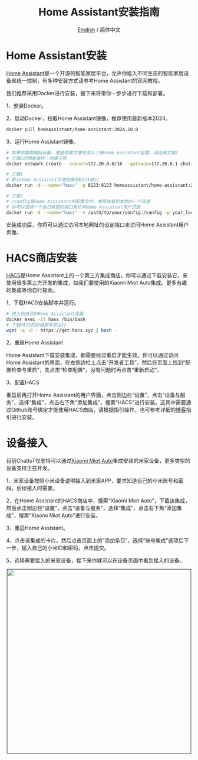 <div align="center">

<h1 align="center">Home Assistant安装指南</h1>

[English](./Miot_Device_Setup.md) / 简体中文
</div>

# Home Assistant安装
[Home Assistant](https://www.home-assistant.io/)是一个开源的智能家居平台，允许你接入不同生态的智能家居设备来统一控制，有多种安装方式请参考Home Assistant的官网教程。

我们推荐采用Docker进行安装，接下来将带你一步步进行下载和部署。

1、安装Docker。

2、启动Docker，拉取Home Assistant镜像，推荐使用最新版本2024。
```bash
docker pull homeassistant/home-assistant:2024.10.0 
```
3、运行Home Assistant镜像。
```bash
# 如果你需要模拟设备，或者想要方便地深入了解Home Assistant配置，请选择方案2
# 方案2的预备操作：创建子网
docker network create --subnet=172.20.0.0/16 --gateway=172.20.0.1 chatiot

# 方案1
# 默认Home Assistant页面挂载到8123端口
docker run -d --name="hass" -p 8123:8123 homeassistant/home-assistant:2024.10.0

# 方案2
# /config是Home Assistant的配置文件，推荐挂载到本地的一个目录
# 你可以选择一个自己希望的端口来访问Home Assistant用户页面
docker run -d --name="hass" -v /path/to/your/config:/config -p your_local_port:8123 --net=chatiot --ip=172.20.0.3 homeassistant/home-assistant:2024.10.0
```

安装成功后，你将可以通过访问本地网址的设定端口来访问Home Assistant用户页面。

# HACS商店安装
[HACS](https://hacs.xyz/)是Home Assistant上的一个第三方集成商店，你可以通过下载安装它，来使用很多第三方开发的集成，如我们要使用的Xiaomi Miot Auto集成。更多有趣的集成等你自行探索。

1、下载HACS安装脚本并运行。
```bash
# 进入到自己的Home Assistant容器
docker exec -it hass /bin/bash 
# 下载HACS的安装脚本并运行
wget -q -O - https://get.hacs.xyz | bash -
```
2、重启Home Assistant

Home Assistant下载安装集成，都需要经过重启才能生效。你可以通过访问Home Assistant的界面，在左侧边栏上点击“开发者工具”，然后在页面上找到“配置检查与重启”，先点击“检查配置”，没有问题时再点击“重新启动”。

3、配置HACS

重启后再打开Home Assistant的用户界面，点击侧边栏“设置”，点击“设备与服务”，选择“集成”，点击右下角“添加集成”，搜索“HACS”进行安装。这其中需要通过Github账号绑定才能使用HACS商店，请根据指引操作，也可参考详细的[博客](https://blog.csdn.net/sunky7/article/details/137619019)指引进行安装。

# 设备接入
目前ChatIoT仅支持可以通过[Xiaomi Miot Auto](https://github.com/al-one/hass-xiaomi-miot)集成安装的米家设备，更多类型的设备支持正在开发。

1、米家设备按照小米设备说明接入到米家APP，要求知道自己的小米账号和密码，后续接入时需要。

2、在Home Assistant的HACS商店中，搜索“Xiaomi Miot Auto”，下载该集成，然后点击侧边栏“设置”，点击“设备与服务”，选择“集成”，点击右下角“添加集成”，搜索“Xiaomi Miot Auto”进行安装。

3、重启Home Assistant。

4、点击该集成的卡片，然后点击页面上的“添加条目”，选择“账号集成”选项后下一步，输入自己的小米ID和密码，点击提交。

5、选择需要接入的米家设备，接下来你就可以在设备页面中看到接入的设备。

<p align="center">
<a href=""><img src="./resources/miot_integration.png" width="500px"></a>
</p>
